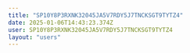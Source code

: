 ```yaml
---
title: "SP10Y8P3RXNK32045JA5V7RDY5J7TNCKSGT9TYTZ4"
date: 2025-01-06T14:43:23.374Z
user: SP10Y8P3RXNK32045JA5V7RDY5J7TNCKSGT9TYTZ4
layout: "users"
---
```

    